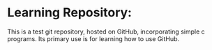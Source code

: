 # Learning Repository: 
This is a test git repository, hosted on GitHub, incorporating simple c programs.
Its primary use is for learning how to use GitHub.
